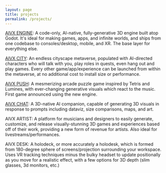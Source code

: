 ```yaml
---
layout: page
title: projects
permalink: /projects/
---
```


[AIVX ENGINE](/engine/): A code-only, AI-native, fully-generative 3D engine built atop Godot. It's ideal for making games, apps, and infinite worlds, and ships from one codebase to consoles/desktop, mobile, and XR. The base layer for everything else.

[AIVX CITY](/city/): An endless cityscape metaverse, populated with AI-directed characters who will talk with you, play roles in quests, even hang out and play games. Every other game/app/experience can be launched from within the metaverse, at no additional cost to install size or performance.

[AIVX PUSH](/push/): A mesmerizing arcade puzzle game inspired by Tetris and Lumines, with ever-changing generative visuals which react to the music. First game announced using the new engine. 

[AIVX CHAT](/chat/): A 3D-native AI companion, capable of generating 3D visuals in response to prompts including dataviz, size comparisons, maps, and art. 

AIVX ARTIST: A platform for musicians and designers to easily generate, customize, and release visually-stunning 3D games and experiences based off of their work, providing a new form of revenue for artists. Also ideal for livestreams/performances.

AIVX DESK: A holodeck, or more accurately a holodesk, which is formed from 180-degree sphere of screens/projection surrounding your workspace. Uses VR tracking techniques minus the bulky headset to update positionally as you move for a realistic effect, with a few options for 3D depth (slim glasses, 3d monitors, etc.)